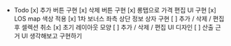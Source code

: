 - Todo
  [x] 추가 버튼 구현
  [x] 삭제 버튼 구현
  [x] 롱탭으로 가격 편집 UI 구현
  [x] LOS map 색상 적용
  [x] 1차 보너스 좌측 상단 정보 상자 구현
  [ ] 추가 / 삭제 / 편집 후 셀렉션 취소
  [x] 초기 레이아웃 모양
  [ ] 추가 / 삭제 / 편집 UI 디자인
  [ ] 산출 근거 UI 생각해보고 구현하기
